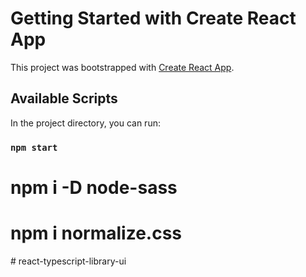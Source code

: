 # Getting Started with Create React App

This project was bootstrapped with [Create React App](https://github.com/facebook/create-react-app).

## Available Scripts

In the project directory, you can run:

### `npm start`

# npm i -D node-sass

# npm i normalize.css
#   r e a c t - t y p e s c r i p t - l i b r a r y - u i  
 